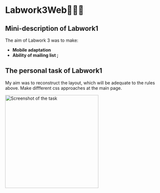 # Labwork3Web👩🏽‍💻
## Mini-description of Labwork1
The aim of Labwork 3 was to make:
- **Mobile adaptation**
- **Ability of mailing list ;**

## The personal task of Labwork1
My aim was to reconstruct the layout, which will be adequate to the rules above. Make diffferent css approaches at the main page.
<p align="left">
  <img src="https://i.imgur.com/yAlXNlF.png" alt="Screenshot of the task" width="300" />
</p>

